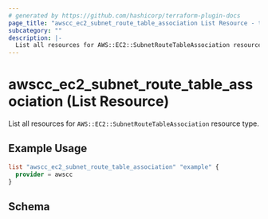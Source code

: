```yaml
---
# generated by https://github.com/hashicorp/terraform-plugin-docs
page_title: "awscc_ec2_subnet_route_table_association List Resource - terraform-provider-awscc"
subcategory: ""
description: |-
  List all resources for AWS::EC2::SubnetRouteTableAssociation resource type.
---
```


# awscc_ec2_subnet_route_table_association (List Resource)

List all resources for `AWS::EC2::SubnetRouteTableAssociation` resource type.

## Example Usage

```terraform
list "awscc_ec2_subnet_route_table_association" "example" {
  provider = awscc
}
```

<!-- schema generated by tfplugindocs -->
## Schema
